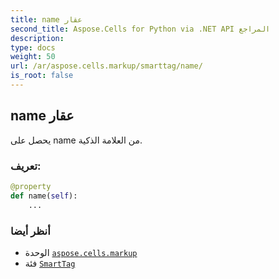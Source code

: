 ```yaml
---
title: name عقار
second_title: Aspose.Cells for Python via .NET API المراجع
description:
type: docs
weight: 50
url: /ar/aspose.cells.markup/smarttag/name/
is_root: false
---
```

##  name عقار

يحصل على name من العلامة الذكية.
###  تعريف:
```python
@property
def name(self):
    ...
```

###  أنظر أيضا
* الوحدة [`aspose.cells.markup`](../../)
* فئة [`SmartTag`](/cells/python-net/ar/aspose.cells.markup/smarttag)

